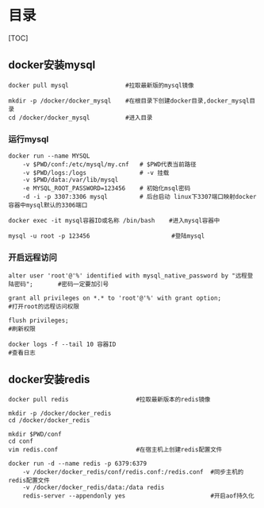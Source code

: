 # 目录

[TOC]

## docker安装mysql

```shell
docker pull mysql                #拉取最新版的mysql镜像
```

```shell
mkdir -p /docker/docker_mysql    #在根目录下创建docker目录,docker_mysql目录
cd /docker/docker_mysql          #进入目录
```

### 运行mysql

```shell
docker run --name MYSQL   
    -v $PWD/conf:/etc/mysql/my.cnf   # $PWD代表当前路径
    -v $PWD/logs:/logs               # -v 挂载
    -v $PWD/data:/var/lib/mysql 
    -e MYSQL_ROOT_PASSWORD=123456    # 初始化msql密码
    -d -i -p 3307:3306 mysql         # 后台启动 linux下3307端口映射docker容器中mysql默认的3306端口
```

```shell
docker exec -it mysql容器ID或名称 /bin/bash    #进入mysql容器中
```

```shell
mysql -u root -p 123456                       #登陆mysql
```

### 开启远程访问

```mysql
alter user 'root'@'%' identified with mysql_native_password by "远程登陆密码";       #密码一定要加引号
```

```mysql
grant all privileges on *.* to 'root'@'%' with grant option;                       #打开root的远程访问权限
```

```mysql
flush privileges;                                                                  #刷新权限
```

```mysql
docker logs -f --tail 10 容器ID                                                     #查看日志
```

## docker安装redis

```shell
docker pull redis                   #拉取最新版本的redis镜像
```

```shell
mkdir -p /docker/docker_redis 
cd /docker/docker_redis
```

```shell
mkdir $PWD/conf
cd conf
vim redis.conf                      #在宿主机上创建redis配置文件
```

```shell
docker run -d --name redis -p 6379:6379
    -v /docker/docker_redis/conf/redis.conf:/redis.conf  #同步主机的redis配置文件
    -v /docker/docker_redis/data:/data redis
    redis-server --appendonly yes                        #开启aof持久化
```
